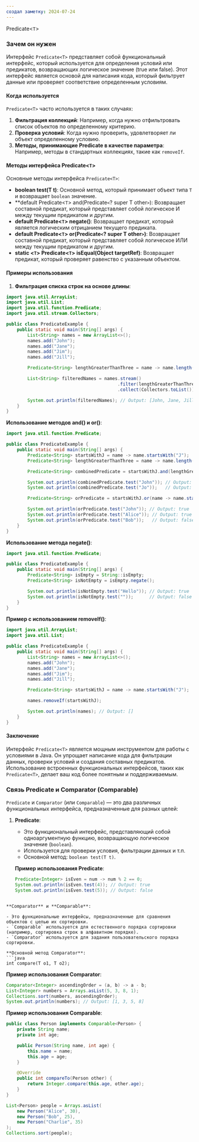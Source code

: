 ```yaml
---
создал заметку: 2024-07-24
---
```

Predicate<`T`>

### Зачем он нужен

Интерфейс `Predicate<T>` представляет собой функциональный интерфейс, который используется для определения условий или предикатов, возвращающих логическое значение (true или false). Этот интерфейс является основой для написания кода, который фильтрует данные или проверяет соответствие определенным условиям.

#### Когда используется

`Predicate<T>` часто используется в таких случаях:

1. **Фильтрация коллекций**: Например, когда нужно отфильтровать список объектов по определенному критерию.
2. **Проверка условий**: Когда нужно проверить, удовлетворяет ли объект определенному условию.
3. **Методы, принимающие Predicate в качестве параметра**: Например, методы в стандартных коллекциях, такие как `removeIf`.

#### Методы интерфейса Predicate<`T`>

Основные методы интерфейса `Predicate<T>`:

- **boolean test(T t)**: Основной метод, который принимает объект типа `T` и возвращает `boolean` значение.
- **default Predicate<`T`> and(Predicate`<`? super T other`>`): Возвращает составной предикат, который представляет собой логическое И между текущим предикатом и другим.
- **default Predicate<`T`> negate()**: Возвращает предикат, который является логическим отрицанием текущего предиката.
- **default Predicate<`T`> or(Predicate`<`? super T other`>`)**: Возвращает составной предикат, который представляет собой логическое ИЛИ между текущим предикатом и другим.
- **static <`T`> Predicate<`T`> isEqual(Object targetRef)**: Возвращает предикат, который проверяет равенство с указанным объектом.

#### Примеры использования

1. **Фильтрация списка строк на основе длины**:
```java
import java.util.ArrayList;
import java.util.List;
import java.util.function.Predicate;
import java.util.stream.Collectors;

public class PredicateExample {
    public static void main(String[] args) {
        List<String> names = new ArrayList<>();
        names.add("John");
        names.add("Jane");
        names.add("Jim");
        names.add("Jill");

        Predicate<String> lengthGreaterThanThree = name -> name.length() > 3;

        List<String> filteredNames = names.stream()
                                          .filter(lengthGreaterThanThree)
                                          .collect(Collectors.toList());

        System.out.println(filteredNames); // Output: [John, Jane, Jill]
    }
}
```

**Использование методов and() и or()**:
```java
import java.util.function.Predicate;

public class PredicateExample {
    public static void main(String[] args) {
        Predicate<String> startsWithJ = name -> name.startsWith("J");
        Predicate<String> lengthGreaterThanThree = name -> name.length() > 3;

        Predicate<String> combinedPredicate = startsWithJ.and(lengthGreaterThanThree);

        System.out.println(combinedPredicate.test("John")); // Output: true
        System.out.println(combinedPredicate.test("Jo"));   // Output: false

        Predicate<String> orPredicate = startsWithJ.or(name -> name.startsWith("A"));

        System.out.println(orPredicate.test("John")); // Output: true
        System.out.println(orPredicate.test("Alice")); // Output: true
        System.out.println(orPredicate.test("Bob"));   // Output: false
    }
}
```
**Использование метода negate()**:
```java
import java.util.function.Predicate;

public class PredicateExample {
    public static void main(String[] args) {
        Predicate<String> isEmpty = String::isEmpty;
        Predicate<String> isNotEmpty = isEmpty.negate();

        System.out.println(isNotEmpty.test("Hello")); // Output: true
        System.out.println(isNotEmpty.test(""));      // Output: false
    }
}

```

**Пример с использованием removeIf()**:
```java
import java.util.ArrayList;
import java.util.List;

public class PredicateExample {
    public static void main(String[] args) {
        List<String> names = new ArrayList<>();
        names.add("John");
        names.add("Jane");
        names.add("Jim");
        names.add("Jill");

        Predicate<String> startsWithJ = name -> name.startsWith("J");

        names.removeIf(startsWithJ);

        System.out.println(names); // Output: []
    }
}

```

#### Заключение

Интерфейс `Predicate<T>` является мощным инструментом для работы с условиями в Java. Он упрощает написание кода для фильтрации данных, проверки условий и создания составных предикатов. Использование встроенных функциональных интерфейсов, таких как `Predicate<T>`, делает ваш код более понятным и поддерживаемым.



### Связь Predicate и Comparator (Comparable)

`Predicate` и `Comparator` (или `Comparable`) — это два различных функциональных интерфейса, предназначенные для разных целей:

1. **Predicate**:
    
    - Это функциональный интерфейс, представляющий собой одноаргументную функцию, возвращающую логическое значение (`boolean`).
    - Используется для проверки условия, фильтрации данных и т.п.
    - Основной метод: `boolean test(T t)`.
    
    **Пример использования Predicate**:
    ```java
    Predicate<Integer> isEven = num -> num % 2 == 0;
	System.out.println(isEven.test(4)); // Output: true
	System.out.println(isEven.test(5)); // Output: false

```

**Comparator** и **Comparable**:

- Это функциональные интерфейсы, предназначенные для сравнения объектов с целью их сортировки.
- `Comparable` используется для естественного порядка сортировки (например, сортировка строк в алфавитном порядке).
- `Comparator` используется для задания пользовательского порядка сортировки.

**Основной метод Comparator**:
```java
int compare(T o1, T o2);
```

**Пример использования Comparator**:
```java
Comparator<Integer> ascendingOrder = (a, b) -> a - b;
List<Integer> numbers = Arrays.asList(5, 3, 8, 1);
Collections.sort(numbers, ascendingOrder);
System.out.println(numbers); // Output: [1, 3, 5, 8]
```

**Пример использования Comparable**:

```java
public class Person implements Comparable<Person> {
    private String name;
    private int age;

    public Person(String name, int age) {
        this.name = name;
        this.age = age;
    }

    @Override
    public int compareTo(Person other) {
        return Integer.compare(this.age, other.age);
    }
}

List<Person> people = Arrays.asList(
    new Person("Alice", 30),
    new Person("Bob", 25),
    new Person("Charlie", 35)
);
Collections.sort(people);
```

